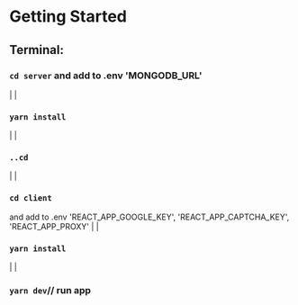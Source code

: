 # Getting Started 


## Terminal:


### `cd server` and add to .env 'MONGODB_URL'
|           |
### `yarn install`
|           |
### `..cd`
|           |
### `cd client`
and add to .env 'REACT_APP_GOOGLE_KEY', 'REACT_APP_CAPTCHA_KEY', 'REACT_APP_PROXY'
|           |
### `yarn install`
|           |
### `yarn dev`// run app


